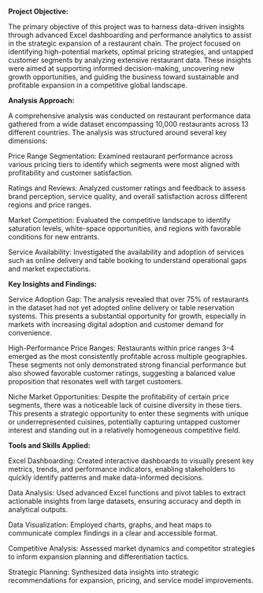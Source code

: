 **Project Objective:**

The primary objective of this project was to harness data-driven insights through advanced Excel dashboarding and performance analytics to assist in the strategic expansion of a restaurant chain. The project focused on identifying high-potential markets, optimal pricing strategies, and untapped customer segments by analyzing extensive restaurant data. These insights were aimed at supporting informed decision-making, uncovering new growth opportunities, and guiding the business toward sustainable and profitable expansion in a competitive global landscape.

**Analysis Approach:**

A comprehensive analysis was conducted on restaurant performance data gathered from a wide dataset encompassing 10,000 restaurants across 13 different countries. The analysis was structured around several key dimensions:

Price Range Segmentation: Examined restaurant performance across various pricing tiers to identify which segments were most aligned with profitability and customer satisfaction.

Ratings and Reviews: Analyzed customer ratings and feedback to assess brand perception, service quality, and overall satisfaction across different regions and price ranges.

Market Competition: Evaluated the competitive landscape to identify saturation levels, white-space opportunities, and regions with favorable conditions for new entrants.

Service Availability: Investigated the availability and adoption of services such as online delivery and table booking to understand operational gaps and market expectations.

**Key Insights and Findings:**

Service Adoption Gap: The analysis revealed that over 75% of restaurants in the dataset had not yet adopted online delivery or table reservation systems. This presents a substantial opportunity for growth, especially in markets with increasing digital adoption and customer demand for convenience.

High-Performance Price Ranges: Restaurants within price ranges 3–4 emerged as the most consistently profitable across multiple geographies. These segments not only demonstrated strong financial performance but also showed favorable customer ratings, suggesting a balanced value proposition that resonates well with target customers.

Niche Market Opportunities: Despite the profitability of certain price segments, there was a noticeable lack of cuisine diversity in these tiers. This presents a strategic opportunity to enter these segments with unique or underrepresented cuisines, potentially capturing untapped customer interest and standing out in a relatively homogeneous competitive field.

**Tools and Skills Applied:**

Excel Dashboarding: Created interactive dashboards to visually present key metrics, trends, and performance indicators, enabling stakeholders to quickly identify patterns and make data-informed decisions.

Data Analysis: Used advanced Excel functions and pivot tables to extract actionable insights from large datasets, ensuring accuracy and depth in analytical outputs.

Data Visualization: Employed charts, graphs, and heat maps to communicate complex findings in a clear and accessible format.

Competitive Analysis: Assessed market dynamics and competitor strategies to inform expansion planning and differentiation tactics.

Strategic Planning: Synthesized data insights into strategic recommendations for expansion, pricing, and service model improvements.
